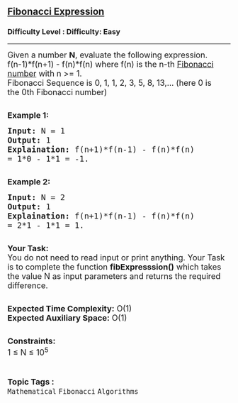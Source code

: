 <h2><a href="https://www.geeksforgeeks.org/problems/fibonacci-expression3939/1?page=3&status=unsolved&sortBy=accuracy">Fibonacci Expression</a></h2><h3>Difficulty Level : Difficulty: Easy</h3><hr><div class="problems_problem_content__Xm_eO"><p><span style="font-size:18px">Given a number <strong>N</strong>, evaluate the following&nbsp;expression.&nbsp;<br>
f(n-1)*f(n+1) - f(n)*f(n) where f(n) is the n-th&nbsp;<a href="http://www.geeksforgeeks.org/program-for-nth-fibonacci-number/">Fibonacci number</a>&nbsp;with n &gt;= 1.<br>
Fibonacci Sequence&nbsp;is&nbsp;0, 1, 1, 2, 3, 5, 8, 13,…&nbsp;(here 0 is the&nbsp;0th Fibonacci number)</span></p>

<p><br>
<strong><span style="font-size:18px">Example 1:</span></strong></p>

<pre><span style="font-size:18px"><strong>Input:</strong> N = 1
<strong>Output:</strong> 1
<strong>Explaination:</strong> f(n+1)*f(n-1) - f(n)*f(n) 
= 1*0 - 1*1 = -1.</span></pre>

<p><br>
<strong><span style="font-size:18px">Example 2:</span></strong></p>

<pre><span style="font-size:18px"><strong>Input:</strong> N = 2
<strong>Output:</strong> 1
<strong>Explaination:</strong> f(n+1)*f(n-1) - f(n)*f(n) 
= 2*1 - 1*1 = 1.</span></pre>

<p><br>
<span style="font-size:18px"><strong>Your Task:</strong><br>
You do not need to read input or print anything. Your Task is to complete the function <strong>fibExpresssion()</strong> which takes the value N as input parameters and returns the required difference.</span></p>

<p><br>
<span style="font-size:18px"><strong>Expected Time Complexity:</strong> O(1)<br>
<strong>Expected Auxiliary Space:</strong> O(1)</span></p>

<p><br>
<span style="font-size:18px"><strong>Constraints:</strong><br>
1 ≤ N ≤ 10<sup>5</sup></span></p>
</div><br><p><span style=font-size:18px><strong>Topic Tags : </strong><br><code>Mathematical</code>&nbsp;<code>Fibonacci</code>&nbsp;<code>Algorithms</code>&nbsp;